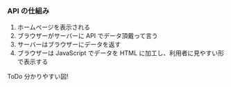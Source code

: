 ### API の仕組み

1. ホームページを表示される
2. ブラウザーがサーバーに API でデータ頂戴って言う
3. サーバーはブラウザーにデータを返す
4. ブラウザーは JavaScript でデータを HTML に加工し、利用者に見やすい形で表示する

ToDo 分かりやすい図!
